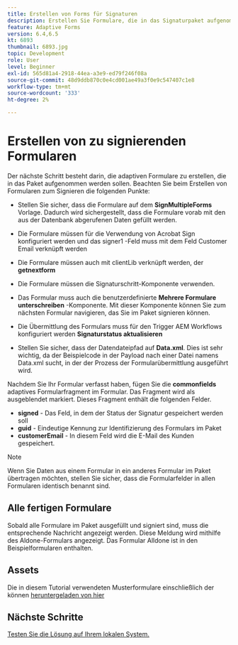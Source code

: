 ```yaml
---
title: Erstellen von Forms für Signaturen
description: Erstellen Sie Formulare, die in das Signaturpaket aufgenommen werden müssen.
feature: Adaptive Forms
version: 6.4,6.5
kt: 6893
thumbnail: 6893.jpg
topic: Development
role: User
level: Beginner
exl-id: 565d81a4-2918-44ea-a3e9-ed79f246f08a
source-git-commit: 48d9ddb870c0e4cd001ae49a3f0e9c547407c1e8
workflow-type: tm+mt
source-wordcount: '333'
ht-degree: 2%

---
```


# Erstellen von zu signierenden Formularen

Der nächste Schritt besteht darin, die adaptiven Formulare zu erstellen, die in das Paket aufgenommen werden sollen. Beachten Sie beim Erstellen von Formularen zum Signieren die folgenden Punkte:

* Stellen Sie sicher, dass die Formulare auf dem **SignMultipleForms** Vorlage. Dadurch wird sichergestellt, dass die Formulare vorab mit den aus der Datenbank abgerufenen Daten gefüllt werden.

* Die Formulare müssen für die Verwendung von Acrobat Sign konfiguriert werden und das signer1 -Feld muss mit dem Feld Customer Email verknüpft werden
* Die Formulare müssen auch mit clientLib verknüpft werden, der **getnextform**
* Die Formulare müssen die Signaturschritt-Komponente verwenden.
* Das Formular muss auch die benutzerdefinierte **Mehrere Formulare unterschreiben** -Komponente. Mit dieser Komponente können Sie zum nächsten Formular navigieren, das Sie im Paket signieren können.
* Die Übermittlung des Formulars muss für den Trigger AEM Workflows konfiguriert werden **Signaturstatus aktualisieren**
* Stellen Sie sicher, dass der Datendateipfad auf **Data.xml**. Dies ist sehr wichtig, da der Beispielcode in der Payload nach einer Datei namens Data.xml sucht, in der der Prozess der Formularübermittlung ausgeführt wird.

Nachdem Sie Ihr Formular verfasst haben, fügen Sie die **commonfields** adaptives Formularfragment im Formular. Das Fragment wird als ausgeblendet markiert. Dieses Fragment enthält die folgenden Felder.

* **signed** - Das Feld, in dem der Status der Signatur gespeichert werden soll
* **guid** - Eindeutige Kennung zur Identifizierung des Formulars im Paket
* **customerEmail** - In diesem Feld wird die E-Mail des Kunden gespeichert.



>[!NOTE]
>Wenn Sie Daten aus einem Formular in ein anderes Formular im Paket übertragen möchten, stellen Sie sicher, dass die Formularfelder in allen Formularen identisch benannt sind.

## Alle fertigen Formulare

Sobald alle Formulare im Paket ausgefüllt und signiert sind, muss die entsprechende Nachricht angezeigt werden. Diese Meldung wird mithilfe des Aldone-Formulars angezeigt. Das Formular Alldone ist in den Beispielformularen enthalten.

## Assets

Die in diesem Tutorial verwendeten Musterformulare einschließlich der können [heruntergeladen von hier](assets/forms-for-signing.zip)

## Nächste Schritte

[Testen Sie die Lösung auf Ihrem lokalen System.](./testing-and-trouble-shooting.md)
